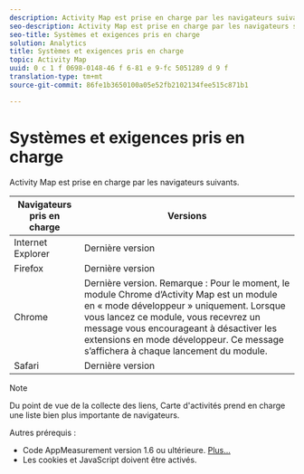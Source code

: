 ```yaml
---
description: Activity Map est prise en charge par les navigateurs suivants.
seo-description: Activity Map est prise en charge par les navigateurs suivants.
seo-title: Systèmes et exigences pris en charge
solution: Analytics
title: Systèmes et exigences pris en charge
topic: Activity Map
uuid: 0 c 1 f 0698-0148-46 f 6-81 e 9-fc 5051289 d 9 f
translation-type: tm+mt
source-git-commit: 86fe1b3650100a05e52fb2102134fee515c871b1

---
```



# Systèmes et exigences pris en charge

Activity Map est prise en charge par les navigateurs suivants.

| Navigateurs pris en charge | Versions |
|--- |--- |
| Internet Explorer | Dernière version |
| Firefox | Dernière version |
| Chrome | Dernière version. Remarque : Pour le moment, le module Chrome d’Activity Map est un module en « mode développeur » uniquement. Lorsque vous lancez ce module, vous recevrez un message vous encourageant à désactiver les extensions en mode développeur. Ce message s’affichera à chaque lancement du module. |
| Safari | Dernière version |

>[!NOTE]
>
>Du point de vue de la collecte des liens, Carte d'activités prend en charge une liste bien plus importante de navigateurs.

Autres prérequis :

* Code AppMeasurement version 1.6 ou ultérieure. [Plus…](/help/analyze/activity-map/activitymap-getting-started/activitymap-getting-started-admins/activitymap-enable.md)
* Les cookies et JavaScript doivent être activés.

